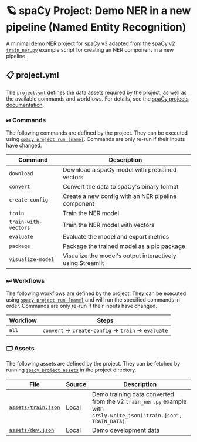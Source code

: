 <!-- SPACY PROJECT: AUTO-GENERATED DOCS START (do not remove) -->

# 🪐 spaCy Project: Demo NER in a new pipeline (Named Entity Recognition)

A minimal demo NER project for spaCy v3 adapted from the spaCy v2 [`train_ner.py`](https://github.com/explosion/spaCy/blob/v2.3.x/examples/training/train_ner.py) example script for creating an NER component in a new pipeline.

## 📋 project.yml

The [`project.yml`](../project.yml) defines the data assets required by the
project, as well as the available commands and workflows. For details, see the
[spaCy projects documentation](https://spacy.io/usage/projects).

### ⏯ Commands

The following commands are defined by the project. They
can be executed using [`spacy project run [name]`](https://spacy.io/api/cli#project-run).
Commands are only re-run if their inputs have changed.

| Command | Description |
| --- | --- |
| `download` | Download a spaCy model with pretrained vectors |
| `convert` | Convert the data to spaCy's binary format |
| `create-config` | Create a new config with an NER pipeline component |
| `train` | Train the NER model |
| `train-with-vectors` | Train the NER model with vectors |
| `evaluate` | Evaluate the model and export metrics |
| `package` | Package the trained model as a pip package |
| `visualize-model` | Visualize the model's output interactively using Streamlit |

### ⏭ Workflows

The following workflows are defined by the project. They
can be executed using [`spacy project run [name]`](https://spacy.io/api/cli#project-run)
and will run the specified commands in order. Commands are only re-run if their
inputs have changed.

| Workflow | Steps |
| --- | --- |
| `all` | `convert` &rarr; `create-config` &rarr; `train` &rarr; `evaluate` |

### 🗂 Assets

The following assets are defined by the project. They can
be fetched by running [`spacy project assets`](https://spacy.io/api/cli#project-assets)
in the project directory.

| File | Source | Description |
| --- | --- | --- |
| [`assets/train.json`](assets/ner/train.json) | Local | Demo training data converted from the v2 `train_ner.py` example with `srsly.write_json("train.json", TRAIN_DATA)` |
| [`assets/dev.json`](assets/ner/dev.json) | Local | Demo development data |

<!-- SPACY PROJECT: AUTO-GENERATED DOCS END (do not remove) -->
